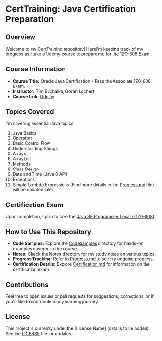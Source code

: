 # CertTraining: Java Certification Preparation

## Overview

Welcome to my CertTraining repository! HereI'm keeping track of my progress as I take a Udemy course to prepare me for the 1ZO-808 Exam.

## Course Information

- **Course Title:** Oracle Java Certification - Pass the Associate 1Z0-808 Exam.
- **Instructor:** Tim Buchalka, Goran Lochert
- **Course Link:** <a href="https://www.udemy.com/course/oracle-java-associate-certification-exam-course-1z0-808/" target="_blank" rel="noopener noreferrer">Udemy</a>

## Topics Covered

I'm covering essential Java topics:
1. Java Basics
2. Operators
3. Basic Control Flow
4. Understanding Strings
5. Arrays
6. ArrayList
7. Methods
8. Class Design
9. Date and Time (Java 8 API)
10. Exceptions
11. Simple Lambda Expressions
(Find more details in the [Progress.md](Progress.md) file) - will be updated later

## Certification Exam

Upon completion, I plan to take the [Java SE Programmer I exam (1Z0-808)](https://education.oracle.com/java-se-8-programmer-i/pexam_1Z0-808).

## How to Use This Repository

- **Code Samples:** Explore the [CodeSamples](CodeSamples) directory for hands-on examples covered in the course.
- **Notes:** Check the [Notes](Notes) directory for my study notes on various topics.
- **Progress Tracking:** Refer to [Progress.md](Progress.md) to see my ongoing progress.
- **Certification Details:** Explore [Certification.md](Certification.md) for information on the certification exam.

## Contributions

Feel free to open issues or pull requests for suggestions, corrections, or if you'd like to contribute to my learning journey!

## License

This project is currently under the [License Name] (details to be added). See the [LICENSE](LICENSE) file for updates.

